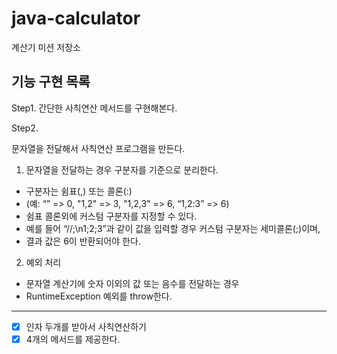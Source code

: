 # java-calculator

계산기 미션 저장소

## 기능 구현 목록
Step1. 
간단한 사칙연산 메서드를 구현해본다.



Step2. 

문자열을 전달해서 사칙연산 프로그램을 만든다. 

1. 문자열을 전달하는 경우 구분자를 기준으로 분리한다.
* 구분자는 쉼표(,) 또는 콜론(:)
* (예: “” => 0, "1,2" => 3, "1,2,3" => 6, “1,2:3” => 6)
* 쉼표 콜론외에 커스텀 구분자를 지정할 수 있다.
* 예를 들어 “//;\n1;2;3”과 같이 값을 입력할 경우 커스텀 구분자는 세미콜론(;)이며,
* 결과 값은 6이 반환되어야 한다.



2. 예외 처리
* 문자열 계산기에 숫자 이외의 값 또는 음수를 전달하는 경우
* RuntimeException 예외를 throw한다.


------------------
-[x] 인자 두개를 받아서 사칙연산하기
-[x] 4개의 메서드를 제공한다.